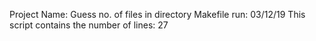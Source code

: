 Project Name: Guess no. of files in directory
Makefile run: 03/12/19
This script contains the number of lines:
27
